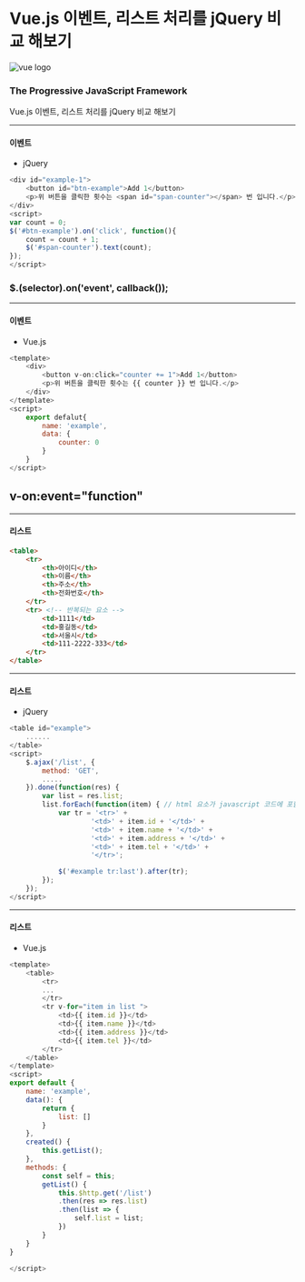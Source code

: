 # Vue.js 이벤트, 리스트 처리를 jQuery 비교 해보기

![vue logo](https://kr.vuejs.org/images/logo.png)

### The Progressive JavaScript Framework

Vue.js 이벤트, 리스트 처리를 jQuery 비교 해보기

---
#### 이벤트
* jQuery  

```javascript
<div id="example-1">
    <button id="btn-example">Add 1</button>
    <p>위 버튼을 클릭한 횟수는 <span id="span-counter"></span> 번 입니다.</p>
</div>  
<script>
var count = 0;
$('#btn-example').on('click', function(){
    count = count + 1;
    $('#span-counter').text(count);
});
</script>
```

### **$.(selector).on('event', callback());**

---
#### 이벤트
* Vue.js  

```javascript
<template>
    <div>
        <button v-on:click="counter += 1">Add 1</button>
        <p>위 버튼을 클릭한 횟수는 {{ counter }} 번 입니다.</p>
    </div>
</template>
<script>
    export defalut{
        name: 'example',
        data: {
            counter: 0
        }
    }
</script>
```
## **v-on:event="function"**

---
#### 리스트
```html
<table>
    <tr>
        <th>아이디</th>
        <th>이름</th>
        <th>주소</th>
        <th>전화번호</th>
    </tr>
    <tr> <!-- 반복되는 요소 -->
        <td>1111</td>
        <td>홍길동</td>
        <td>서울시</td>
        <td>111-2222-333</td>
    </tr>
</table>
```
---
#### 리스트
* jQuery
```javascript
<table id="example">
    ......
</table>
<script>
    $.ajax('/list', {
        method: 'GET',
        .....
    }).done(function(res) {
        var list = res.list;
        list.forEach(function(item) { // html 요소가 javascript 코드에 포함
            var tr = '<tr>' +
                    '<td>' + item.id + '</td>' +
                    '<td>' + item.name + '</td>' +
                    '<td>' + item.address + '</td>' +
                    '<td>' + item.tel + '</td>' +
                    '</tr>';

            $('#example tr:last').after(tr);
        });
    });
</script>
```

---
#### 리스트
* Vue.js

```javascript
<template>
    <table>
        <tr>
        ...
        </tr>
        <tr v-for="item in list "> 
            <td>{{ item.id }}</td>
            <td>{{ item.name }}</td>
            <td>{{ item.address }}</td>
            <td>{{ item.tel }}</td>
        </tr>
    </table>
</template>
<script>
export default {
    name: 'example',
    data(): {
        return {
            list: []
        }
    },
    created() {
        this.getList();
    },
    methods: {
        const self = this;
        getList() {
            this.$http.get('/list')
            .then(res => res.list)
            .then(list => {
                self.list = list;
            })
        }
    }
}

</script>


```